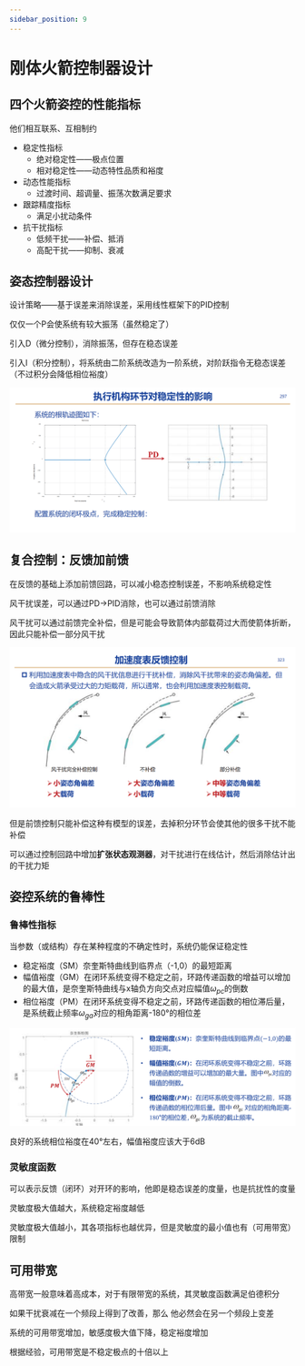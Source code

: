 ```yaml
---
sidebar_position: 9
---
```


# 刚体火箭控制器设计



## 四个火箭姿控的性能指标

他们相互联系、互相制约

- 稳定性指标
  - 绝对稳定性——极点位置
  - 相对稳定性——动态特性品质和裕度
- 动态性能指标
  - 过渡时间、超调量、振荡次数满足要求
- 跟踪精度指标
  - 满足小扰动条件
- 抗干扰指标
  - 低频干扰——补偿、抵消
  - 高配干扰——抑制、衰减

## 姿态控制器设计

设计策略——基于误差来消除误差，采用线性框架下的PID控制

仅仅一个P会使系统有较大振荡（虽然稳定了）

引入D（微分控制），消除振荡，但存在稳态误差

引入I（积分控制），将系统由二阶系统改造为一阶系统，对阶跃指令无稳态误差（不过积分会降低相位裕度）

<img src="./assets/image-20230615224547907.png" alt="image-20230615224547907" style="zoom:50%;" />

## 复合控制：反馈加前馈

在反馈的基础上添加前馈回路，可以减小稳态控制误差，不影响系统稳定性

风干扰误差，可以通过PD->PID消除，也可以通过前馈消除

风干扰可以通过前馈完全补偿，但是可能会导致箭体内部载荷过大而使箭体折断，因此只能补偿一部分风干扰

<img src="./assets/image-20230615225331432.png" alt="image-20230615225331432" style="zoom:50%;" />

但是前馈控制只能补偿这种有模型的误差，去掉积分环节会使其他的很多干扰不能补偿

可以通过控制回路中增加**扩张状态观测器**，对干扰进行在线估计，然后消除估计出的干扰力矩

## 姿控系统的鲁棒性

### 鲁棒性指标

当参数（或结构）存在某种程度的不确定性时，系统仍能保证稳定性

- 稳定裕度（SM）奈奎斯特曲线到临界点（-1,0）的最短距离
- 幅值裕度（GM）在闭环系统变得不稳定之前，环路传递函数的增益可以增加的最大值，是奈奎斯特曲线与x轴负方向交点对应幅值$\omega_{pc}$的倒数
- 相位裕度（PM）在闭环系统变得不稳定之前，环路传递函数的相位滞后量，是系统截止频率$\omega_{ga}$对应的相角距离-180°的相位差

![image-20230615230157526](./assets/image-20230615230157526.png)

良好的系统相位裕度在40°左右，幅值裕度应该大于6dB

### 灵敏度函数

可以表示反馈（闭环）对开环的影响，他即是稳态误差的度量，也是抗扰性的度量

灵敏度极大值越大，系统稳定裕度越低

灵敏度极大值越小，其各项指标也越优异，但是灵敏度的最小值也有（可用带宽）限制

## 可用带宽

高带宽一般意味着高成本，对于有限带宽的系统，其灵敏度函数满足伯德积分

如果干扰衰减在一个频段上得到了改善，那么 他必然会在另一个频段上变差

系统的可用带宽增加，敏感度极大值下降，稳定裕度增加

根据经验，可用带宽是不稳定极点的十倍以上